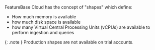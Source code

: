 FeatureBase Cloud has the concept of "shapes" which define:
* How much memory is available
* how much disk space is available
* how many Virtual Central Processing Units (vCPUs) are available to perform ingestion and queries

{: .note }
Production shapes are not available on trial accounts.
